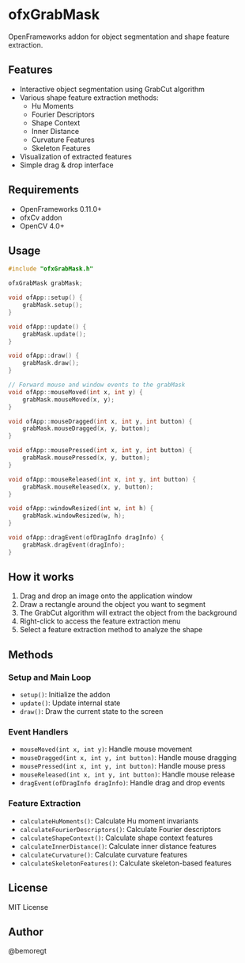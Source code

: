 # ofxGrabMask

OpenFrameworks addon for object segmentation and shape feature extraction.

## Features

- Interactive object segmentation using GrabCut algorithm
- Various shape feature extraction methods:
  - Hu Moments
  - Fourier Descriptors
  - Shape Context
  - Inner Distance
  - Curvature Features
  - Skeleton Features
- Visualization of extracted features
- Simple drag & drop interface

## Requirements

- OpenFrameworks 0.11.0+
- ofxCv addon
- OpenCV 4.0+

## Usage

```cpp
#include "ofxGrabMask.h"

ofxGrabMask grabMask;

void ofApp::setup() {
    grabMask.setup();
}

void ofApp::update() {
    grabMask.update();
}

void ofApp::draw() {
    grabMask.draw();
}

// Forward mouse and window events to the grabMask
void ofApp::mouseMoved(int x, int y) {
    grabMask.mouseMoved(x, y);
}

void ofApp::mouseDragged(int x, int y, int button) {
    grabMask.mouseDragged(x, y, button);
}

void ofApp::mousePressed(int x, int y, int button) {
    grabMask.mousePressed(x, y, button);
}

void ofApp::mouseReleased(int x, int y, int button) {
    grabMask.mouseReleased(x, y, button);
}

void ofApp::windowResized(int w, int h) {
    grabMask.windowResized(w, h);
}

void ofApp::dragEvent(ofDragInfo dragInfo) {
    grabMask.dragEvent(dragInfo);
}
```

## How it works

1. Drag and drop an image onto the application window
2. Draw a rectangle around the object you want to segment
3. The GrabCut algorithm will extract the object from the background
4. Right-click to access the feature extraction menu
5. Select a feature extraction method to analyze the shape

## Methods

### Setup and Main Loop
- `setup()`: Initialize the addon
- `update()`: Update internal state
- `draw()`: Draw the current state to the screen

### Event Handlers
- `mouseMoved(int x, int y)`: Handle mouse movement
- `mouseDragged(int x, int y, int button)`: Handle mouse dragging
- `mousePressed(int x, int y, int button)`: Handle mouse press
- `mouseReleased(int x, int y, int button)`: Handle mouse release
- `dragEvent(ofDragInfo dragInfo)`: Handle drag and drop events

### Feature Extraction
- `calculateHuMoments()`: Calculate Hu moment invariants
- `calculateFourierDescriptors()`: Calculate Fourier descriptors
- `calculateShapeContext()`: Calculate shape context features
- `calculateInnerDistance()`: Calculate inner distance features
- `calculateCurvature()`: Calculate curvature features
- `calculateSkeletonFeatures()`: Calculate skeleton-based features

## License

MIT License

## Author

@bemoregt